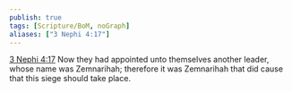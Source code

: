 ```yaml
---
publish: true
tags: [Scripture/BoM, noGraph]
aliases: ["3 Nephi 4:17"]
---
```

[3 Nephi 4:17](https://churchofjesuschrist.org/study/scriptures/bofm/3-ne/4?lang=eng&id=p17#p17) Now they had appointed unto themselves another leader, whose name was Zemnarihah; therefore it was Zemnarihah that did cause that this siege should take place.
